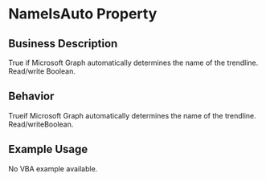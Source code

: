# NameIsAuto Property

## Business Description
True if Microsoft Graph automatically determines the name of the trendline. Read/write Boolean.

## Behavior
Trueif Microsoft Graph automatically determines the name of the trendline. Read/writeBoolean.

## Example Usage
No VBA example available.